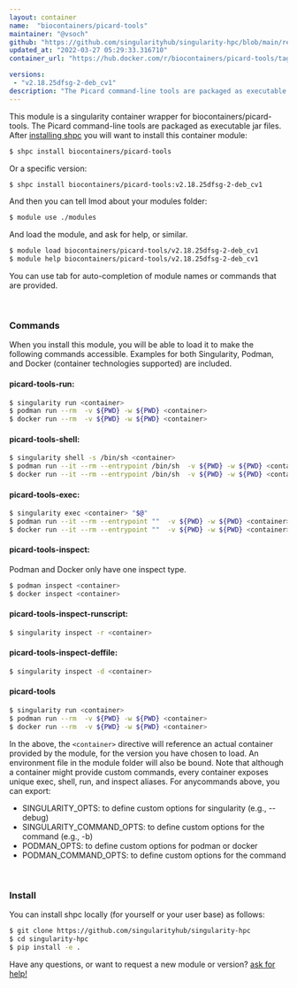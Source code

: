 ```yaml
---
layout: container
name:  "biocontainers/picard-tools"
maintainer: "@vsoch"
github: "https://github.com/singularityhub/singularity-hpc/blob/main/registry/biocontainers/picard-tools/container.yaml"
updated_at: "2022-03-27 05:29:33.316710"
container_url: "https://hub.docker.com/r/biocontainers/picard-tools/tags"

versions:
 - "v2.18.25dfsg-2-deb_cv1"
description: "The Picard command-line tools are packaged as executable jar files."
---
```


This module is a singularity container wrapper for biocontainers/picard-tools.
The Picard command-line tools are packaged as executable jar files.
After [installing shpc](#install) you will want to install this container module:


```bash
$ shpc install biocontainers/picard-tools
```

Or a specific version:

```bash
$ shpc install biocontainers/picard-tools:v2.18.25dfsg-2-deb_cv1
```

And then you can tell lmod about your modules folder:

```bash
$ module use ./modules
```

And load the module, and ask for help, or similar.

```bash
$ module load biocontainers/picard-tools/v2.18.25dfsg-2-deb_cv1
$ module help biocontainers/picard-tools/v2.18.25dfsg-2-deb_cv1
```

You can use tab for auto-completion of module names or commands that are provided.

<br>

### Commands

When you install this module, you will be able to load it to make the following commands accessible.
Examples for both Singularity, Podman, and Docker (container technologies supported) are included.

#### picard-tools-run:

```bash
$ singularity run <container>
$ podman run --rm  -v ${PWD} -w ${PWD} <container>
$ docker run --rm  -v ${PWD} -w ${PWD} <container>
```

#### picard-tools-shell:

```bash
$ singularity shell -s /bin/sh <container>
$ podman run --it --rm --entrypoint /bin/sh  -v ${PWD} -w ${PWD} <container>
$ docker run --it --rm --entrypoint /bin/sh  -v ${PWD} -w ${PWD} <container>
```

#### picard-tools-exec:

```bash
$ singularity exec <container> "$@"
$ podman run --it --rm --entrypoint ""  -v ${PWD} -w ${PWD} <container> "$@"
$ docker run --it --rm --entrypoint ""  -v ${PWD} -w ${PWD} <container> "$@"
```

#### picard-tools-inspect:

Podman and Docker only have one inspect type.

```bash
$ podman inspect <container>
$ docker inspect <container>
```

#### picard-tools-inspect-runscript:

```bash
$ singularity inspect -r <container>
```

#### picard-tools-inspect-deffile:

```bash
$ singularity inspect -d <container>
```



#### picard-tools

```bash
$ singularity run <container>
$ podman run --rm  -v ${PWD} -w ${PWD} <container>
$ docker run --rm  -v ${PWD} -w ${PWD} <container>
```


In the above, the `<container>` directive will reference an actual container provided
by the module, for the version you have chosen to load. An environment file in the
module folder will also be bound. Note that although a container
might provide custom commands, every container exposes unique exec, shell, run, and
inspect aliases. For anycommands above, you can export:

 - SINGULARITY_OPTS: to define custom options for singularity (e.g., --debug)
 - SINGULARITY_COMMAND_OPTS: to define custom options for the command (e.g., -b)
 - PODMAN_OPTS: to define custom options for podman or docker
 - PODMAN_COMMAND_OPTS: to define custom options for the command

<br>
  
### Install

You can install shpc locally (for yourself or your user base) as follows:

```bash
$ git clone https://github.com/singularityhub/singularity-hpc
$ cd singularity-hpc
$ pip install -e .
```

Have any questions, or want to request a new module or version? [ask for help!](https://github.com/singularityhub/singularity-hpc/issues)